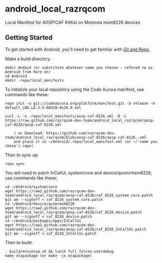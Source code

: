 android_local_razrqcom
======================

Local Manifest for AOSP/CAF KitKat on Motorola msm8226 devices

Getting Started
---------------

To get started with Android, you'll need to get
familiar with [Git and Repo](http://source.android.com/download/using-repo).

Make a build directory:

	mkdir Andoid (or substitute whatever name you choose - refered to as Android from here on)
	cd Android
	mkdir .repo/local_manifests

To initialize your local repository using the Code Aurora manifest, use commands like these:

    repo init -u git://codeaurora.org/platform/manifest.git -b release -m default_LNX.LA.3.5-08410-8x26.0.xml

    curl -L -o .repo/local_manifests/aosp-caf-8226.xml -O -L https://raw.github.com/razrqcom-dev-team/android_local_razrqcom/aosp-caf-8226/aosp-caf-8226.xml
 
        ( or Download: https://github.com/razrqcom-dev-team/android_local_razrqcom/blob/aosp-caf-8226/aosp-caf-8226..xml
		and place it in ~/Android/.repo/local_manifest.xml (or ~/'name you chose'/.repo)

Then to sync up:

    repo sync

You will need to patch InCallUi, system/core and device/qcom/msm8226, use commands like these:

    cd ~/Android/system/core
    wget https://raw2.github.com/razrqcom-dev-team/android_local_razrqcom/aosp-caf-8226/caf_8226_system_core.patch
    git am --signoff < caf_8226_system_core.patch
    cd ~/Android/device/qcom/msm8226
    wget https://raw2.github.com/razrqcom-dev-team/android_local_razrqcom/aosp-caf-8226/caf_8226_device.patch
    git am --signoff < caf_8226_device.patch
    cd ~/Android/packages/apps/InCallUi
    wget https://raw2.github.com/razrqcom-dev-team/android_local_razrqcom/aosp-caf-8226/caf_8226_InCallUi.patch
    git am --signoff < caf_8226_InCallUi.patch

Then to build:

    . build/envsetup.sh && lunch full_falcon-userdebug
    make otapackage (or make -jx otapackage)
